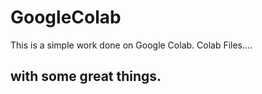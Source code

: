 # GoogleColab
This is a simple work done on Google Colab.
Colab Files....
## with some great things.
